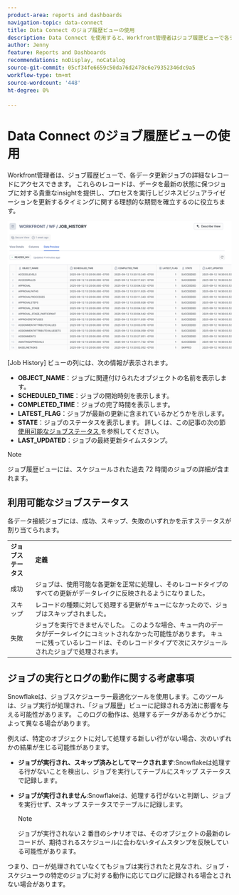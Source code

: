 ```yaml
---
product-area: reports and dashboards
navigation-topic: data-connect
title: Data Connect のジョブ履歴ビューの使用
description: Data Connect を使用すると、Workfront管理者はジョブ履歴ビューで各データ更新ジョブの詳細なレコードにアクセスできます。
author: Jenny
feature: Reports and Dashboards
recommendations: noDisplay, noCatalog
source-git-commit: 05cf34fe6659c50da76d2478c6e79352346dc9a5
workflow-type: tm+mt
source-wordcount: '448'
ht-degree: 0%

---
```


# Data Connect のジョブ履歴ビューの使用

Workfront管理者は、ジョブ履歴ビューで、各データ更新ジョブの詳細なレコードにアクセスできます。 これらのレコードは、データを最新の状態に保つジョブに対する貴重なinsightを提供し、プロセスを実行しビジネスビジュアライゼーションを更新するタイミングに関する理想的な期間を確立するのに役立ちます。

![ ジョブ履歴ビュー ](assets/job-history-overview.png)

[Job History] ビューの列には、次の情報が表示されます。

* **OBJECT_NAME**：ジョブに関連付けられたオブジェクトの名前を表示します。
* **SCHEDULED_TIME**：ジョブの開始時刻を表示します。
* **COMPLETED_TIME**：ジョブの完了時間を表示します。
* **LATEST_FLAG**：ジョブが最新の更新に含まれているかどうかを示します。
* **STATE**：ジョブのステータスを表示します。 詳しくは、この記事の次の節 [ 使用可能なジョブステータス ](#available-job-statuses) を参照してください。
* **LAST_UPDATED**：ジョブの最終更新タイムスタンプ。

>[!NOTE]
>
>ジョブ履歴ビューには、スケジュールされた過去 72 時間のジョブの詳細が含まれます。


## 利用可能なジョブステータス

各データ接続ジョブには、成功、スキップ、失敗のいずれかを示すステータスが割り当てられます。

<table>
    <tr>
        <td><b>ジョブステータス</b></td>
        <td><b>定義</b></td>
    </tr>
    <tr>
        <td>成功</td>
        <td>ジョブは、使用可能な各更新を正常に処理し、そのレコードタイプのすべての更新がデータレイクに反映されるようになりました。</td>
    </tr>
    <tr>
        <td>スキップ</td>
        <td>レコードの種類に対して処理する更新がキューになかったので、ジョブはスキップされました。</td>
    </tr>
    <tr>
        <td>失敗</td>
        <td>ジョブを実行できませんでした。 このような場合、キュー内のデータがデータレイクにコミットされなかった可能性があります。 キューに残っているレコードは、そのレコードタイプで次にスケジュールされたジョブで処理されます。 </td>
    </tr>
   </table>


## ジョブの実行とログの動作に関する考慮事項

Snowflakeは、ジョブスケジューラー最適化ツールを使用します。このツールは、ジョブ実行が処理され、「ジョブ履歴」ビューに記録される方法に影響を与える可能性があります。 このログの動作は、処理するデータがあるかどうかによって異なる場合があります。

例えば、特定のオブジェクトに対して処理する新しい行がない場合、次のいずれかの結果が生じる可能性があります。

* **ジョブが実行され、スキップ済みとしてマークされます**:Snowflakeは処理する行がないことを検出し、ジョブを実行してテーブルにスキップ ステータスで記録します。

* **ジョブが実行されません**:Snowflakeは、処理する行がないと判断し、ジョブを実行せず、スキップ ステータスでテーブルに記録します。

  >[!NOTE]
  >
  >ジョブが実行されない 2 番目のシナリオでは、そのオブジェクトの最新のレコードが、期待されるスケジュールに合わないタイムスタンプを反映している可能性があります。

つまり、ローが処理されていなくてもジョブは実行されたと見なされ、ジョブ・スケジューラの特定のジョブに対する動作に応じてログに記録される場合とされない場合があります。